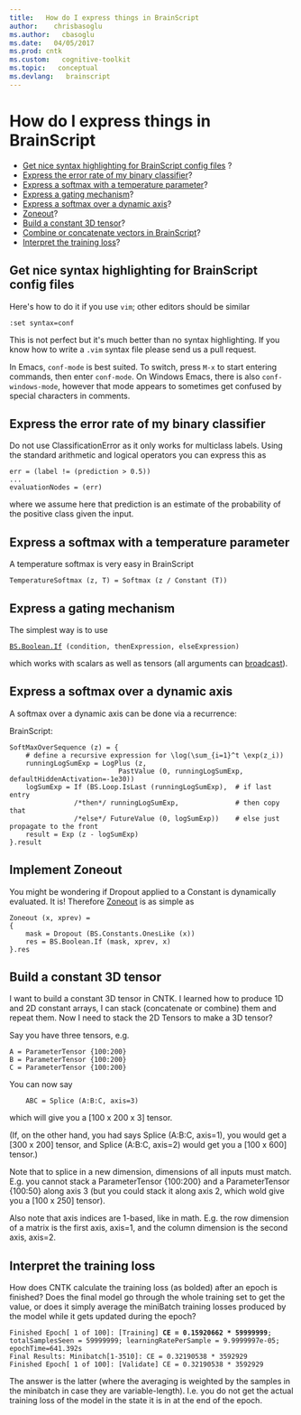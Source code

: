 ```yaml
---
title:   How do I express things in BrainScript
author:    chrisbasoglu
ms.author:   cbasoglu
ms.date:   04/05/2017
ms.prod: cntk
ms.custom:   cognitive-toolkit
ms.topic:   conceptual
ms.devlang:   brainscript
---
```


# How do I express things in BrainScript

* [Get nice syntax highlighting for BrainScript config files](#get-nice-syntax-highlighting-for-brainscript-config-files) ? 
* [Express the error rate of my binary classifier](#express-the-error-rate-of-my-binary-classifier)? 
* [Express a softmax with a temperature parameter](#express-a-softmax-with-a-temperature-parameter)? 
* [Express a gating mechanism](#express-a-gating-mechanism)? 
* [Express a softmax over a dynamic axis](#express-a-softmax-over-a-dynamic-axis)? 
* [Zoneout](#implement-zoneout)? 
* [Build a constant 3D tensor](#build-a-constant-3d-tensor)? 
* [Combine or concatenate vectors in BrainScript](#build-a-constant-3d-tensor)? 
* [Interpret the training loss](#interpret-the-training-loss)?

## Get nice syntax highlighting for BrainScript config files

Here's how to do it if you use `vim`; other editors should be similar
```
:set syntax=conf
```
This is not perfect but it's much better than no syntax highlighting. If you know how to write a `.vim` syntax file please send us a pull request.

In Emacs, `conf-mode` is best suited. To switch, press `M-x` to start entering commands, then enter `conf-mode`. On Windows Emacs, there is also `conf-windows-mode`, however that mode appears to sometimes get confused by special characters in comments.

## Express the error rate of my binary classifier

Do not use ClassificationError as it only works for multiclass labels. Using the standard arithmetic and logical operators you can express this as
```
err = (label != (prediction > 0.5))
...
evaluationNodes = (err)  
```
where we assume here that prediction is an estimate of the probability of the positive class given the input.

## Express a softmax with a temperature parameter

A temperature softmax is very easy in BrainScript
```
TemperatureSoftmax (z, T) = Softmax (z / Constant (T))
```

## Express a gating mechanism

The simplest way is to use 

[`BS.Boolean.If`](./If-Operation.md)` (condition, thenExpression, elseExpression)`

which works with scalars as well as tensors (all arguments can [broadcast](./Binary-Operations.md#broadcasting-semantics)).

## Express a softmax over a dynamic axis

A softmax over a dynamic axis can be done via a recurrence:

BrainScript:
```
SoftMaxOverSequence (z) = {
    # define a recursive expression for \log(\sum_{i=1}^t \exp(z_i))
    runningLogSumExp = LogPlus (z,
                           PastValue (0, runningLogSumExp, defaultHiddenActivation=-1e30)) 
    logSumExp = If (BS.Loop.IsLast (runningLogSumExp),  # if last entry
                /*then*/ runningLogSumExp,              # then copy that
                /*else*/ FutureValue (0, logSumExp))    # else just propagate to the front
    result = Exp (z - logSumExp)
}.result
```

## Implement Zoneout

You might be wondering if Dropout applied to a Constant is dynamically evaluated. It is! Therefore [Zoneout](http://arxiv.org/abs/1606.01305) is as simple as 
```
Zoneout (x, xprev) =
{
    mask = Dropout (BS.Constants.OnesLike (x))
    res = BS.Boolean.If (mask, xprev, x)
}.res
```

## Build a constant 3D tensor

I want to build a constant 3D tensor in CNTK. I learned how to produce 1D and 2D constant arrays, I can stack (concatenate or combine) them and repeat them. Now I need to stack the 2D Tensors to make a 3D tensor?

Say you have three tensors, e.g.

``` 
A = ParameterTensor {100:200}
B = ParameterTensor {100:200}
C = ParameterTensor {100:200}
``` 

You can now say
 
```
    ABC = Splice (A:B:C, axis=3)
```
 
which will give you a [100 x 200 x 3] tensor.
 
(If, on the other hand, you had says Splice (A:B:C, axis=1), you would get a [300 x 200] tensor, and Splice (A:B:C, axis=2) would get you a [100 x 600] tensor.)
 
Note that to splice in a new dimension, dimensions of all inputs must match. E.g. you cannot stack a ParameterTensor {100:200} and a ParameterTensor {100:50} along axis 3 (but you could stack it along axis 2, which wold give you a [100 x 250] tensor).
 
Also note that axis indices are 1-based, like in math. E.g. the row dimension of a matrix is the first axis, axis=1, and the column dimension is the second axis, axis=2.

## Interpret the training loss

How does CNTK calculate the training loss (as bolded) after an epoch is finished? Does the final model go through the whole training set to get the value, or does it simply average the miniBatch training losses produced by the model while it gets  updated during the epoch?   
<pre><code>Finished Epoch[ 1 of 100]: [Training] <b>CE = 0.15920662 * 59999999</b>; totalSamplesSeen = 59999999; learningRatePerSample = 9.9999997e-05; epochTime=641.392s
Final Results: Minibatch[1-3510]: CE = 0.32190538 * 3592929
Finished Epoch[ 1 of 100]: [Validate] CE = 0.32190538 * 3592929</pre></code>

The answer is the latter (where the averaging is weighted by the samples in the minibatch in case they are variable-length). I.e. you do not get the actual training loss of the model in the state it is in at the end of the epoch.
